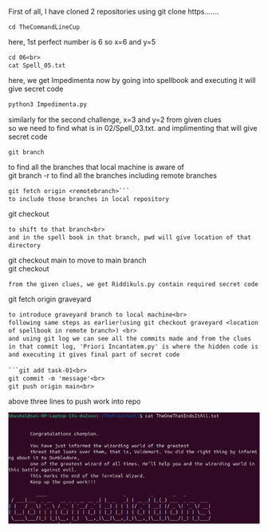 First of all, I have cloned 2 repositories using git clone https.......

```
cd TheCommandLineCup
```
here, 1st perfect number is 6 so x=6 and y=5 <br>
```
cd 06<br>
cat Spell_05.txt
```
here, we get Impedimenta now by going into spellbook and executing it will give secret code
```python
python3 Impedimenta.py 
```


similarly for the second challenge, x=3 and y=2 from given clues<br>
so we need to find what is in 02/Spell_03.txt. and implimenting that will give secret code 


```
git branch
```
 to find all the branches that local machine is aware of<br>
git branch -r to find all the branches including remote branches 
```
git fetch origin <remotebranch>```
to include those branches in local repository
```
git checkout <specified branch> 
```
to shift to that branch<br>
and in the spell book in that branch, pwd will give location of that directory
```
git checkout main to move to main branch<br>
git checkout <specified branch> <location we got earlier>
```
from the given clues, we get Riddikuls.py contain required secret code

```
git fetch origin graveyard 
```
to introduce graveyard branch to local machine<br>
following same steps as earlier(using git checkout graveyard <location of spellbook in remote branch>) <br>
and using git log we can see all the commits made and from the clues in that commit log, 'Priori Incantatem.py' is where the hidden code is and executing it gives final part of secret code 

```git add task-01<br>
git commit -m 'message'<br>
git push origin main<br>
```
above three lines to push work into repo



![congrats image](/task-01/codes/congrats.png)

